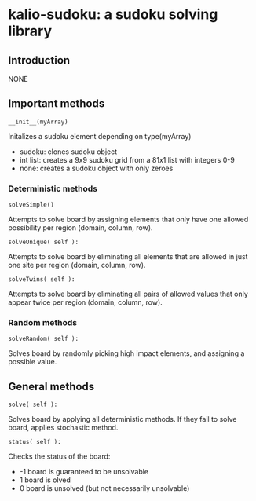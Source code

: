 # kalio-sudoku: a sudoku solving library

## Introduction

NONE

## Important methods

```
__init__(myArray)
```

Initalizes a sudoku element depending on type(myArray)
* sudoku: clones sudoku object
* int list: creates a 9x9 sudoku grid from a 81x1 list with integers 0-9
* none: creates a sudoku object with only zeroes

### Deterministic methods

```
solveSimple()
```

Attempts to solve board by assigning elements that only have one allowed possibility per region (domain, column, row).

```
solveUnique( self ):
```

Attempts to solve board by eliminating all elements that are allowed in just one site per region (domain, column, row).

```
solveTwins( self ):
```

Attempts to solve board by eliminating all pairs of allowed values that only appear twice per region (domain, column, row).

### Random methods

```
solveRandom( self ):
```

Solves board by randomly picking high impact elements, and assigning a possible value.

## General methods

```
solve( self ):
```

Solves board by applying all deterministic methods. If they fail to solve board, applies stochastic method.

```
status( self ):
```

Checks the status of the board:
* -1 board is guaranteed to be unsolvable
*  1 board is olved
*  0 board is unsolved (but not necessarily unsolvable)
